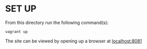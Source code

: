 # SET UP

From this directory run the following command(s):

```
vagrant up
```

The site can be viewed by opening up a browser at [localhost:8081](http://localhost:8081) 
